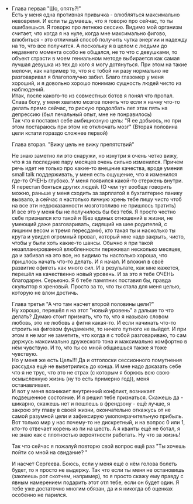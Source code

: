 -   Глава первая "Шо, опять?!"  
    Есть у меня одна противная привычка - влюбляться максимально невовремя. И если ты думаешь, что я говорю про сейчас, то ты ошибаешься. Я говорю про летнюю сессию. Видимо мой организм считает, что когда я на нуле, когда мне максимально фигово, влюбиться - это отличный способ получить чутка энергии и надежду на то, что все получится. А поскольку я в целом с людьми до недавнего момента особо не общался, не то что с девушками, то объект страсти в моем гениальном методе выбирается как самая лучшая девушка из тех до кого я могу дотянуться. При этом на такие мелочи, как например то, что я с тобой ни разу нормально не разговаривал я благополучно забил. Благо глазомер у меня хороший, и я довольно хорошо понимаю сущность людей чисто из наблюдений.  
    Итак, после какого-то из совместных ботов я понял что пропал. Слава богу, у меня хватило мозгов понять что если я начну что-то делать прямо сейчас, то рискую продолбать лет этак пять на депрессию (был печальный опыт, мне не понравилось)  
    Так что я поставил себе амбициозную цель: "Я ее добьюсь, но при этом постараюсь при этом не отключать мозг" (Вторая половина цели кстати гораздо сложнее первой)  
      
    Глава вторая. "Вижу цель не вижу препятствий"  
      
    Не знаю заметно ли это снаружи, но изнутри я очень четко вижу, что я за последние пару месяцев очень сильно изменился. Причем речь идет не только про какие-то внешние качества, вроде умения small talk поддерживать, у меня есть ощущение, что я изменился где-то ОЧЕНЬ глубоко. У меня появился какой-то стержень внутри. Я перестал бояться других людей. (О чем тут вообще говорить можно, раньше у меня сходить за зарплатой в бухгалтерию панику вызвало, а сейчас я настолько личную хрень тебе пишу чисто чтоб на все эти недосказанности мозготопливо не пришлось тратить)  
    И все это у меня бы не получилось бы без тебя. Я просто честно себе признался кто такой я (Без единых отношений в жизни, не умеющий даже разговаривать, сидящий на шее родителей, с лишним весом и тремя пересдами), кто такая ты и насколько ты крута и увидел огромный провал, который мне надо закрыть, чисто, чтобы у были хоть какие-то шансы. Обычно я при такой незапланированной влюбленности переживал несколько месяцев, да и забивал на это все, но видимо ты настолько хороша, что пришлось начать что-то делать. И я начал. И вложил в своё развитие офигеть как много сил. И в результате, как мне кажется, перешёл на качественно новый уровень. И за это я тебе ОЧЕНЬ благодарен. Серьезно. Я б тебе памятник поставил бы, правда скульптор я хреновый. Просто за то, что ты стала для меня целью, которую не влом достичь.  
      
    Глава третья "А что там насчет второй половины цели?"  
    Ну хорошо, перешёл я на этот "новый уровень" а дальше то что делать? Думаю стоит признать, что то, что я называю словом любовь, это не любовь а фигня какая-то. И если начинать что-то строить на фиговом фундаменте, то ничего путного не выйдет. И при этом я не мог не заметить, что когда я с тобой разговариваю, то сам держусь максимально дружеского тона и максимально комфортно в нём чувствую. И то, что ты со мной общаешься также я тоже чувствую.  
    Но у меня же есть Цель!!! Да и отголоски сессионного помутнения рассудка ещё не выветрились до конца. И мне надо доказать себе что я не трус, что это не страх (с которым я борюсь всю свою осмысленную жизнь (ну то есть примерно год)), меня останавливает.  
    И вот у меня возникает внутренний конфликт, возникает подвешенное состояние. И я решил тебе признаться. Скажешь да - шикарно, скажешь нет и пошлешь в френдзону - ещё лучше, я закрою эту главу в своей жизни, окончательно откажусь от не самой разумной цели и зафиксирую умопомрачительную прибыль.  
    Вот только мир у нас почему-то не дискретный, и на вопрос 0 или 1, кто-то отвечает корень из пи на шесть. А я кванты ещё не ботал, я не знаю как с плотностью вероятности работать. Ну что за жизнь!  
      
    Так что сейчас я пожалуй повторю свой вопрос ещё раз "Ты хочешь пойти со мной на свидание? "  
      
    И насчет Сергеева. Боюсь, если у меня ещё о нём голова болеть будет, то я просто не выдержу. Так что если ты меня не остановишь (заклеешь рот скотчем, например), то я просто скажу ему правду с явным намерением подарить этот отл тебе, если он будет один. Я тебе уже достаточно многим обязан, да и я никогда об оценках особенно не парился.